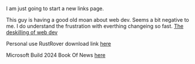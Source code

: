 
I am just going to start a new links page.

This guy is having a good old moan about web dev. Seems a bit negative to me. I do understand the frustration with everthing changeing so fast.
[The deskilling of web dev](https://www.baldurbjarnason.com/2024/the-deskilling-of-web-dev-is-harming-us-all/)

Personal use RustRover download link [here](https://www.jetbrains.com/rust/download/#section=windows)

Microsoft Build 2024 Book Of News [here](https://news.microsoft.com/build-2024-book-of-news/)
